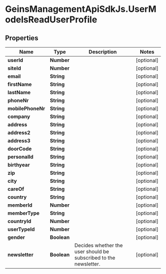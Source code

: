 # GeinsManagementApiSdkJs.UserModelsReadUserProfile

## Properties

Name | Type | Description | Notes
------------ | ------------- | ------------- | -------------
**userId** | **Number** |  | [optional] 
**siteId** | **Number** |  | [optional] 
**email** | **String** |  | [optional] 
**firstName** | **String** |  | [optional] 
**lastName** | **String** |  | [optional] 
**phoneNr** | **String** |  | [optional] 
**mobilePhoneNr** | **String** |  | [optional] 
**company** | **String** |  | [optional] 
**address** | **String** |  | [optional] 
**address2** | **String** |  | [optional] 
**address3** | **String** |  | [optional] 
**doorCode** | **String** |  | [optional] 
**personalId** | **String** |  | [optional] 
**birthyear** | **String** |  | [optional] 
**zip** | **String** |  | [optional] 
**city** | **String** |  | [optional] 
**careOf** | **String** |  | [optional] 
**country** | **String** |  | [optional] 
**memberId** | **Number** |  | [optional] 
**memberType** | **String** |  | [optional] 
**countryId** | **Number** |  | [optional] 
**userTypeId** | **Number** |  | [optional] 
**gender** | **Boolean** |  | [optional] 
**newsletter** | **Boolean** | Decides whether the user should be subscribed to the newsletter. | [optional] 


